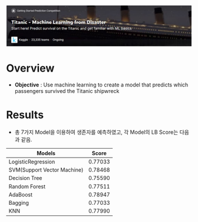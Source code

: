 ![image](image/Titanic.JPG)
# Overview
+ **Objective** : Use machine learning to create a model that predicts which passengers survived the Titanic shipwreck

# Results
  + 총 7가지 Model을 이용하여 생존자를 예측하였고, 각 Model의 LB Score는 다음과 같음.

| Models | Score |
| ------------- | ------------- |
| LogisticRegression | 0.77033 |
| SVM(Support Vector Machine) | 0.78468 |
| Decision Tree  | 0.75590 |
| Random Forest  | 0.77511 |
| AdaBoost  | 0.78947 |
| Bagging  | 0.77033 |
| KNN  | 0.77990 |
